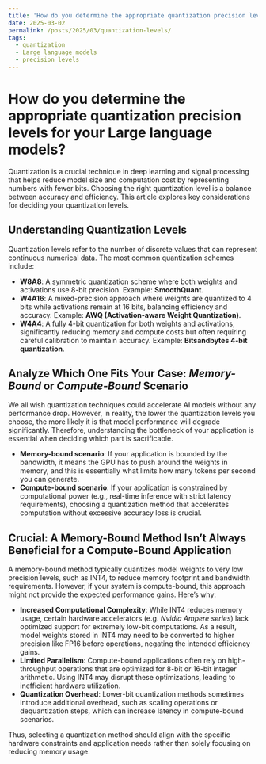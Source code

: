 ```yaml
---
title: 'How do you determine the appropriate quantization precision levels for your Large language models?'
date: 2025-03-02
permalink: /posts/2025/03/quantization-levels/
tags:
  - quantization
  - Large language models
  - precision levels
---
```


# How do you determine the appropriate quantization precision levels for your Large language models?

Quantization is a crucial technique in deep learning and signal processing that helps reduce model size and computation cost by representing numbers with fewer bits. Choosing the right quantization level is a balance between accuracy and efficiency. This article explores key considerations for deciding your quantization levels.

## Understanding Quantization Levels

Quantization levels refer to the number of discrete values that can represent continuous numerical data. The most common quantization schemes include:

- **W8A8**: A symmetric quantization scheme where both weights and activations use 8-bit precision. Example: **SmoothQuant**.
- **W4A16**: A mixed-precision approach where weights are quantized to 4 bits while activations remain at 16 bits, balancing efficiency and accuracy. Example: **AWQ (Activation-aware Weight Quantization)**.
- **W4A4**: A fully 4-bit quantization for both weights and activations, significantly reducing memory and compute costs but often requiring careful calibration to maintain accuracy. Example: **Bitsandbytes 4-bit quantization**.


## Analyze Which One Fits Your Case: _Memory-Bound_ or _Compute-Bound_ Scenario

We all wish quantization techniques could accelerate AI models without any performance drop. However, in reality, the lower the quantization levels you choose, the more likely it is that model performance will degrade significantly. Therefore, understanding the bottleneck of your application is essential when deciding which part is sacrificable.

- **Memory-bound scenario**: If your application is bounded by the bandwidth, it means the GPU has to push around the weights in memory, and this is essentially what limits how many tokens per second you can generate.
- **Compute-bound scenario**: If your application is constrained by computational power (e.g., real-time inference with strict latency requirements), choosing a quantization method that accelerates computation without excessive accuracy loss is crucial. 

## Crucial: A Memory-Bound Method Isn’t Always Beneficial for a Compute-Bound Application

A memory-bound method typically quantizes model weights to very low precision levels, such as INT4, to reduce memory footprint and bandwidth requirements. However, if your system is compute-bound, this approach might not provide the expected performance gains. Here’s why:

- **Increased Computational Complexity**: While INT4 reduces memory usage, certain hardware accelerators (e.g. *Nvidia Ampere series*) lack optimized support for extremely low-bit computations. As a result, model weights stored in INT4 may need to be converted to higher precision like FP16 before operations, negating the intended efficiency gains.
- **Limited Parallelism**: Compute-bound applications often rely on high-throughput operations that are optimized for 8-bit or 16-bit integer arithmetic. Using INT4 may disrupt these optimizations, leading to inefficient hardware utilization.
- **Quantization Overhead**: Lower-bit quantization methods sometimes introduce additional overhead, such as scaling operations or dequantization steps, which can increase latency in compute-bound scenarios.

Thus, selecting a quantization method should align with the specific hardware constraints and application needs rather than solely focusing on reducing memory usage.

